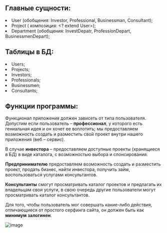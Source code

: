 **<h2>Главные сущности:</h2>**
<li>User (обобщения: Investor, Professional, Businessman, Consultant);</li>
<li>Project ( композиция: &lt;? extend User&gt);</li>
<li>Department (обобщения: InvestDepatr, ProfessionDepart, BusinessmenDepart); </li>

**<h2>Таблицы в БД:</h2>**
<li>Users;</li>
<li>Projects;</li>
<li>Investors;</li>
<li>Professionals;</li>
<li>Businessmen;</li>
<li>Consultants;</li>

**<h2>Функции программы:</h2>**
Функционал приложения должен зависеть от типа пользователя. Допустим если пользователь – <b>профессионал</b>, у которого есть гениальная идея и он хочет ее воплотить; мы предоставляем возможность создать и разместить свой проект внутри нашего приложения (веб – сервис). <br>
<p> В случае <b>инвестора</b> – предоставляем доступные проекты (хранящиеся в БД) в виде каталога, с возможностью выбора и спонсирования.<br>
<p> <b>Предпринимателю</b>  предоставляем возможность создать и разместить проект, продать бизнес, найти инвестора, получить займ, воспользоваться услугами консультантов.<br> 
<p> <b>Консультанты</b> смогут просматривать каталог проектов и предлагать их владельцам свои услуги, в свою очередь другие пользователи могут просматривать каталог консультантов.<br>
<p>
<p>Для того, чтобы пользователь мог совершать какие-либо действия, отличающиеся от простого серфинга сайта, он должен быть как <b>минимум залогинен</b>.

![image](https://cloud.githubusercontent.com/assets/22999487/24456240/0e87294e-149b-11e7-80ba-6a190871618b.png)
